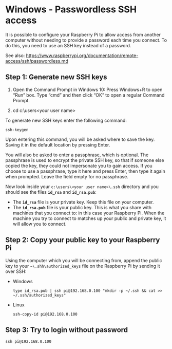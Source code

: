 # Windows - Passwordless SSH access

It is possible to configure your Raspberry Pi to allow access from another computer without needing to provide a password each time you connect.
To do this, you need to use an SSH key instead of a password.

See also: https://www.raspberrypi.org/documentation/remote-access/ssh/passwordless.md

## Step 1: Generate new SSH keys

1. Open the Command Prompt in Windows 10: Press Windows+R to open “Run” box. Type “cmd” and then click “OK” to open a regular Command Prompt.

2. cd c:\users\<your user name>

To generate new SSH keys enter the following command:
```
ssh-keygen
```
Upon entering this command, you will be asked where to save the key. Saving it in the default location by pressing Enter.

You will also be asked to enter a passphrase, which is optional. The passphrase is used to encrypt the private SSH key, so that if someone else copied the key, they could not impersonate you to gain access. If you choose to use a passphrase, type it here and press Enter, then type it again when prompted. Leave the field empty for no passphrase.

Now look inside your ```c:\users\<your user name>\.ssh``` directory and you should see the files **```id_rsa```** and **```id_rsa.pub```**:

- The **```id_rsa```** file is your private key. Keep this file on your computer.
- The **```id_rsa.pub```** file is your public key. This is what you share with machines that you connect to: in this case your Raspberry Pi. When the machine you try to connect to matches up your public and private key, it will allow you to connect.

## Step 2: Copy your public key to your Raspberry Pi
Using the computer which you will be connecting from, append the public key to your ```~\.shh\authorized_keys``` file on the Raspberry Pi by sending it over SSH:
- Windows
  ```
  type id_rsa.pub | ssh pi@192.168.0.100 "mkdir -p ~/.ssh && cat >> ~/.ssh/authorized_keys"
  ```

- Linux
  ```
  ssh-copy-id pi@192.168.0.100
  ```


 ## Step 3: Try to login without password
 ```
 ssh pi@192.168.0.100
 ```
